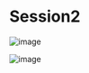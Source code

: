 # Session2
 
![image](https://github.com/safae12-1/Session2/assets/124156186/7485ad21-2735-4557-b9e3-6fd156c9b22b)

![image](https://github.com/safae12-1/Session2/assets/124156186/27ff4da2-3877-48c0-8a1f-854dc6929d05)
